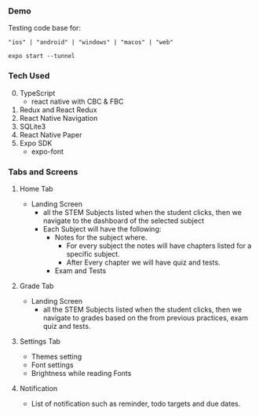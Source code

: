 ### Demo

Testing code base for:

```shell
"ios" | "android" | "windows" | "macos" | "web"
```

```shell
expo start --tunnel
```

### Tech Used

0. TypeScript
   - react native with CBC & FBC
1. Redux and React Redux
2. React Native Navigation
3. SQLite3
4. React Native Paper
5. Expo SDK
   - expo-font

### Tabs and Screens

1. Home Tab

   - Landing Screen
     - all the STEM Subjects listed when the student clicks, then we navigate to the dashboard of the selected subject
     - Each Subject will have the following:
       - Notes for the subject where.
         - For every subject the notes will have chapters listed for a specific subject.
         - After Every chapter we will have quiz and tests.
       - Exam and Tests

2. Grade Tab

   - Landing Screen
     - all the STEM Subjects listed when the student clicks, then we navigate to grades based on the from previous practices, exam quiz and tests.

3. Settings Tab

   - Themes setting
   - Font settings
   - Brightness while reading Fonts

4. Notification
   - List of notification such as reminder, todo targets and due dates.
